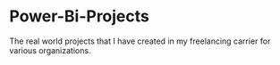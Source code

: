 # Power-Bi-Projects
The real world projects that I have created in my freelancing carrier for various organizations.
